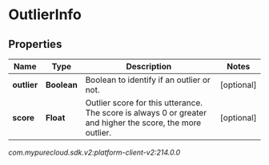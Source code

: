 # OutlierInfo


## Properties

| Name | Type | Description | Notes |
| ------------ | ------------- | ------------- | ------------- |
| **outlier** | **Boolean** | Boolean to identify if an outlier or not. |  [optional] |
| **score** | **Float** | Outlier score for this utterance. The score is always 0 or greater and higher the score, the more outlier. |  [optional] |




_com.mypurecloud.sdk.v2:platform-client-v2:214.0.0_
